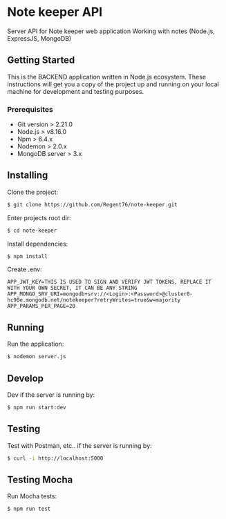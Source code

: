# Note keeper API

Server API for Note keeper web application
Working with notes (Node.js, ExpressJS, MongoDB)

## Getting Started

This is the BACKEND application written in Node.js ecosystem.
These instructions will get you a copy of the project up and running on your local machine for development and testing purposes.

### Prerequisites

- Git version > 2.21.0
- Node.js > v8.16.0
- Npm > 6.4.x
- Nodemon > 2.0.x
- MongoDB server > 3.x

## Installing

Clone the project:
```bash
$ git clone https://github.com/Regent76/note-keeper.git
```

Enter projects root dir:
```bash
$ cd note-keeper
```

Install dependencies:
```bash
$ npm install
```

Create .env:
```text
APP_JWT_KEY=THIS IS USED TO SIGN AND VERIFY JWT TOKENS, REPLACE IT WITH YOUR OWN SECRET, IT CAN BE ANY STRING
APP_MONGO_SRV_URI=mongodb+srv://<Login>:<Password>@cluster0-hc90e.mongodb.net/notekeeper?retryWrites=true&w=majority
APP_PARAMS_PER_PAGE=20
```
## Running

Run the application:
```bash
$ nodemon server.js
```
## Develop

Dev if the server is running by:

```bash
$ npm run start:dev
```

## Testing

Test with Postman, etc.. if the server is running by:

```bash
$ curl -i http://localhost:5000
```
## Testing Mocha

Run Mocha tests:
```bash
$ npm run test
```